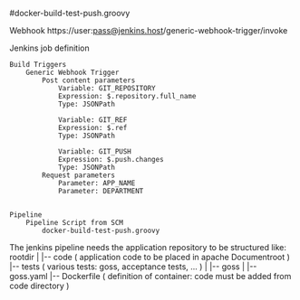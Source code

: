 
#docker-build-test-push.groovy

Webhook
	https://user:pass@jenkins.host/generic-webhook-trigger/invoke

Jenkins job definition

	Build Triggers
		Generic Webhook Trigger
			Post content parameters
				Variable: GIT_REPOSITORY
				Expression: $.repository.full_name
				Type: JSONPath

				Variable: GIT_REF
				Expression: $.ref
				Type: JSONPath

				Variable: GIT_PUSH
				Expression: $.push.changes
				Type: JSONPath
			Request parameters
				Parameter: APP_NAME
				Parameter: DEPARTMENT


	Pipeline
		Pipeline Script from SCM
			docker-build-test-push.groovy

The jenkins pipeline needs the application repository to be structured like:
	rootdir
		|
		|-- code ( application code to be placed in apache Documentroot )
		|-- tests ( various tests: goss, acceptance tests, ... )
		|		|-- goss
		|			|-- goss.yaml
		|-- Dockerfile ( definition of container: code must be added from code directory )
